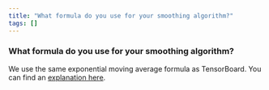 ```yaml
---
title: "What formula do you use for your smoothing algorithm?"
tags: []
---
```


### What formula do you use for your smoothing algorithm?
We use the same exponential moving average formula as TensorBoard. You can find an [explanation here](https://stackoverflow.com/questions/42281844/what-is-the-mathematics-behind-the-smoothing-parameter-in-tensorboards-scalar).